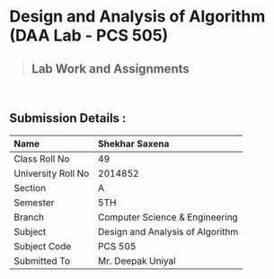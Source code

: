 # Design and Analysis of Algorithm (DAA Lab - PCS 505)
> ## Lab Work and Assignments
&nbsp;
## Submission Details :


| Name | Shekhar Saxena |
| :---  | :---     |
| Class Roll No | 49
| University Roll No | 2014852 |
| Section | A |
| Semester | 5TH |
| Branch | Computer Science & Engineering |
| Subject | Design and Analysis of Algorithm |
| Subject Code | PCS 505 |
| Submitted To | Mr. Deepak Uniyal |

